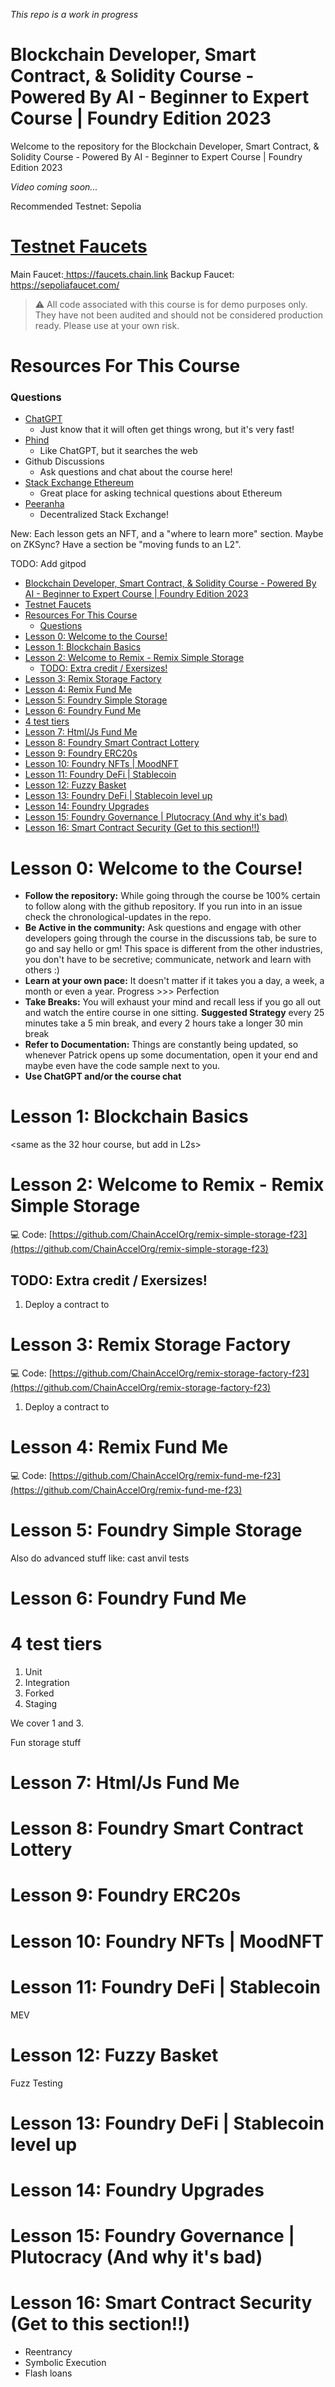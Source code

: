 *This repo is a work in progress*

# Blockchain Developer, Smart Contract, & Solidity Course - Powered By AI - Beginner to Expert Course | Foundry Edition 2023

Welcome to the repository for the Blockchain Developer, Smart Contract, & Solidity Course - Powered By AI - Beginner to Expert Course | Foundry Edition 2023

*Video coming soon...*

Recommended Testnet: Sepolia

# [Testnet Faucets](https://faucets.chain.link)
Main Faucet:<a href="https://faucets.chain.link" target="_blank"> https://faucets.chain.link</a>
Backup Faucet:<a href="https://sepoliafaucet.com/" target="_blank"> https://sepoliafaucet.com/</a>

> ⚠️ All code associated with this course is for demo purposes only. They have not been audited and should not be considered production ready. Please use at your own risk. 

# Resources For This Course

### Questions

- [ChatGPT](https://chat.openai.com/)
    - Just know that it will often get things wrong, but it's very fast!
- [Phind](https://www.phind.com/)
    - Like ChatGPT, but it searches the web
- Github Discussions 
    -   Ask questions and chat about the course here!
-   [Stack Exchange Ethereum](https://ethereum.stackexchange.com/)
    -   Great place for asking technical questions about Ethereum
-   [Peeranha](https://peeranha.io/)
    -   Decentralized Stack Exchange!


New: Each lesson gets an NFT, and a "where to learn more" section. Maybe on ZKSync? Have a section be "moving funds to an L2". 

TODO: Add gitpod

- [Blockchain Developer, Smart Contract, \& Solidity Course - Powered By AI - Beginner to Expert Course | Foundry Edition 2023](#blockchain-developer-smart-contract--solidity-course---powered-by-ai---beginner-to-expert-course--foundry-edition-2023)
- [Testnet Faucets](#testnet-faucets)
- [Resources For This Course](#resources-for-this-course)
    - [Questions](#questions)
- [Lesson 0: Welcome to the Course!](#lesson-0-welcome-to-the-course)
- [Lesson 1: Blockchain Basics](#lesson-1-blockchain-basics)
- [Lesson 2: Welcome to Remix - Remix Simple Storage](#lesson-2-welcome-to-remix---remix-simple-storage)
  - [TODO: Extra credit / Exersizes!](#todo-extra-credit--exersizes)
- [Lesson 3: Remix Storage Factory](#lesson-3-remix-storage-factory)
- [Lesson 4: Remix Fund Me](#lesson-4-remix-fund-me)
- [Lesson 5: Foundry Simple Storage](#lesson-5-foundry-simple-storage)
- [Lesson 6: Foundry Fund Me](#lesson-6-foundry-fund-me)
- [4 test tiers](#4-test-tiers)
- [Lesson 7: Html/Js Fund Me](#lesson-7-htmljs-fund-me)
- [Lesson 8: Foundry Smart Contract Lottery](#lesson-8-foundry-smart-contract-lottery)
- [Lesson 9: Foundry ERC20s](#lesson-9-foundry-erc20s)
- [Lesson 10: Foundry NFTs | MoodNFT](#lesson-10-foundry-nfts--moodnft)
- [Lesson 11: Foundry DeFi | Stablecoin](#lesson-11-foundry-defi--stablecoin)
- [Lesson 12: Fuzzy Basket](#lesson-12-fuzzy-basket)
- [Lesson 13: Foundry DeFi | Stablecoin level up](#lesson-13-foundry-defi--stablecoin-level-up)
- [Lesson 14: Foundry Upgrades](#lesson-14-foundry-upgrades)
- [Lesson 15: Foundry Governance | Plutocracy (And why it's bad)](#lesson-15-foundry-governance--plutocracy-and-why-its-bad)
- [Lesson 16: Smart Contract Security (Get to this section!!)](#lesson-16-smart-contract-security-get-to-this-section)


# Lesson 0: Welcome to the Course!
- **Follow the repository:** While going through the course be 100% certain to follow along with the github repository. If you run into in an issue check the chronological-updates in the repo.
- **Be Active in the community:** Ask questions and engage with other developers going through the course in the discussions tab, be sure to go and say hello or gm! This space is different from the other industries, you don't have to be secretive; communicate, network and learn with others :)
- **Learn at your own pace:** It doesn't matter if it takes you a day, a week, a month or even a year. Progress >>> Perfection
- **Take Breaks:** You will exhaust your mind and recall less if you go all out and watch the entire course in one sitting. 
  **Suggested Strategy** every 25 minutes take a 5 min break, and every 2 hours take a longer 30 min break
- **Refer to Documentation:** Things are constantly being updated, so whenever Patrick opens up some documentation, open it your end and maybe even have the code sample next to you.
- **Use ChatGPT and/or the course chat**

# Lesson 1: Blockchain Basics
<same as the 32 hour course, but add in L2s>
<Add PoS>
<add optimistic vs zk L2>
<talk about side chain>

# Lesson 2: Welcome to Remix - Remix Simple Storage

💻 Code: [https://github.com/ChainAccelOrg/remix-simple-storage-f23](https://github.com/ChainAccelOrg/remix-simple-storage-f23)

## TODO: Extra credit / Exersizes!

1. Deploy a contract to <L2>

# Lesson 3: Remix Storage Factory

💻 Code: [https://github.com/ChainAccelOrg/remix-storage-factory-f23](https://github.com/ChainAccelOrg/remix-storage-factory-f23)

1. Deploy a contract to <L2>

# Lesson 4: Remix Fund Me

💻 Code: [https://github.com/ChainAccelOrg/remix-fund-me-f23](https://github.com/ChainAccelOrg/remix-fund-me-f23)

# Lesson 5: Foundry Simple Storage

Also do advanced stuff like:
cast
anvil
tests

# Lesson 6: Foundry Fund Me

# 4 test tiers

1. Unit
2. Integration
3. Forked
4. Staging

We cover 1 and 3. 

Fun storage stuff

# Lesson 7: Html/Js Fund Me

# Lesson 8: Foundry Smart Contract Lottery

# Lesson 9: Foundry ERC20s

# Lesson 10: Foundry NFTs | MoodNFT

# Lesson 11: Foundry DeFi | Stablecoin

MEV

# Lesson 12: Fuzzy Basket

Fuzz Testing

# Lesson 13: Foundry DeFi | Stablecoin level up

# Lesson 14: Foundry Upgrades

# Lesson 15: Foundry Governance | Plutocracy (And why it's bad)

# Lesson 16: Smart Contract Security (Get to this section!!)
- Reentrancy
- Symbolic Execution
- Flash loans